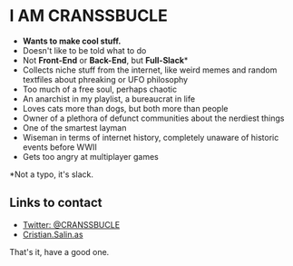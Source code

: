 # I AM CRANSSBUCLE

* **Wants to make cool stuff.**
* Doesn't like to be told what to do
* Not **Front-End** or **Back-End**, but **Full-Slack*** 
* Collects niche stuff from the internet, like weird memes and random textfiles about phreaking or UFO philosophy
* Too much of a free soul, perhaps chaotic
* An anarchist in my playlist, a bureaucrat in life
* Loves cats more than dogs, but both more than people
* Owner of a plethora of defunct communities about the nerdiest things
* One of the smartest layman
* Wiseman in terms of internet history, completely unaware of historic events before WWII
* Gets too angry at multiplayer games


*Not a typo, it's slack.

## Links to contact

- [Twitter: @CRANSSBUCLE](https://twitter.com/CRANSSBUCLE/)
- [Cristian.Salin.as](https://Cristian.Salin.as)

That's it, have a good one.
